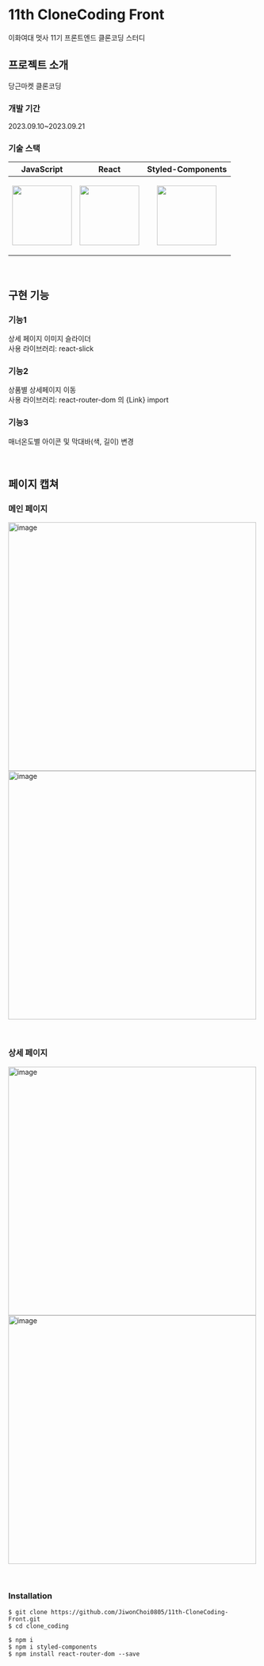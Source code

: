 # 11th CloneCoding Front

이화여대 멋사 11기 프론트엔드 클론코딩 스터디
<br/>

## 프로젝트 소개

당근마켓 클론코딩

### 개발 기간

2023.09.10~2023.09.21
<br/>

### 기술 스택

|    JavaScript   |       React     |Styled-Components|
|-----------------|-----------------|-----------------|
|<img src="https://w7.pngwing.com/pngs/172/554/png-transparent-javascript-html-computer-software-web-browser-watermark-angle-text-rectangle.png" height="120px"/>|<img src="https://static.tildacdn.com/tild3165-3964-4936-b837-346665326130/unnamed.jpg" height="120px"/>|<p align="center"><img src="https://www.styled-components.com/atom.png" height="120px"/></p>|

<br/>

## 구현 기능
### 기능1
상세 페이지 이미지 슬라이더<br/>
사용 라이브러리: react-slick
<br/>
### 기능2
상품별 상세페이지 이동<br/>
사용 라이브러리: react-router-dom 의 {Link} import
<br/>
### 기능3
매너온도별 아이콘 및 막대바(색, 길이) 변경

</br>

## 페이지 캡쳐

### 메인 페이지
<img width="500" alt="image" src="https://github.com/JiwonChoi0805/11th-CloneCoding-Front/assets/126451052/5297e506-95c3-42ab-95f0-97f75dca4e0b"> <img width="500" alt="image" src="https://github.com/JiwonChoi0805/11th-CloneCoding-Front/assets/126451052/c30e61f9-26b5-49b5-affb-9f51576d6155">

<br/>

### 상세 페이지
<img width="500" alt="image" src="https://github.com/JiwonChoi0805/11th-CloneCoding-Front/assets/126451052/1b591f9f-5fb4-4231-9303-18ae89270ca1"> <img width="500" alt="image" src="https://github.com/JiwonChoi0805/11th-CloneCoding-Front/assets/126451052/a8486096-0453-451e-80c8-932f7393c8aa">


<br/>

### Installation
```
$ git clone https://github.com/JiwonChoi0805/11th-CloneCoding-Front.git
$ cd clone_coding

$ npm i
$ npm i styled-components
$ npm install react-router-dom --save
```
